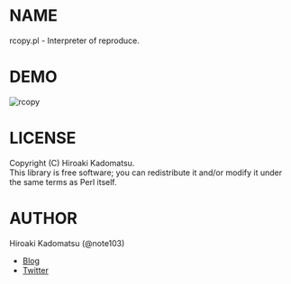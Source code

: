 # NAME

rcopy.pl - Interpreter of reproduce.

# DEMO

![rcopy](https://dl.dropboxusercontent.com/u/7779513/cpg/2016-04-12_cpg.gif)

# LICENSE

Copyright (C) Hiroaki Kadomatsu.  
This library is free software; you can redistribute it and/or modify it under the same terms as Perl itself.

# AUTHOR

Hiroaki Kadomatsu (@note103)

- [Blog](http://note103.hateblo.jp/)
- [Twitter](https://twitter.com/note103)

